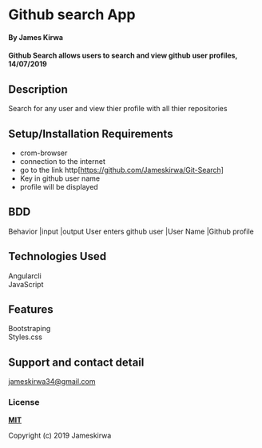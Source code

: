 # Github search App

#### By **James Kirwa**

#### Github Search allows users to search and view github user profiles, 14/07/2019

## Description
 Search for any user and view thier profile with all thier repositories

## Setup/Installation Requirements
* crom-browser
* connection to the internet
* go to the link http[https://github.com/Jameskirwa/Git-Search]
* Key in github user name
* profile will be displayed


## BDD
 Behavior                        |input                  |output User enters github user                     |User Name              |Github profile       


## Technologies Used
  Angularcli<br>
  JavaScript
## Features
   Bootstraping<br>
   Styles.css

## Support and contact detail
jameskirwa34@gmail.com
### License
**[MIT](https://github.com/angular/angular.js/blob/master/LICENSE)**

Copyright (c) 2019 Jameskirwa
